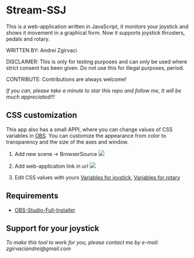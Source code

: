# Stream-SSJ
This is a web-application written in JavaScript, it monitors your joystick and shows it movement in a graphical form. Now it supports joystick thrusters, pedals and rotary.

WRITTEN BY: Andrei Zgirvaci

DISCLAIMER: This is only for testing purposes and can only be used where strict consent has been given. Do not use this for illegal purposes, period.

CONTRIBUTE: Contributions are always welcome!

*If you can, please take a minute to star this repo and follow me, It will be much appreciated!!!*

## CSS customization
This app also has a small APPI, where you can change values of CSS variables in [OBS](https://obsproject.com/). You can customize the appearance from color to transparency and the size of the axes and window.

  1. Add new scene -> BrowserSource
![](http://i.imgur.com/gEJY2vw.png)
  
  2. Add web-application link in url
![](http://i.imgur.com/KJtA8qY.png)

  3. Edit CSS values with yours [Variables for joystick](https://github.com/MD3XTER/Stream-SSJ/blob/master/doc/doc_joystick.pdf), [Variables for rotary](https://github.com/MD3XTER/Stream-SSJ/blob/master/doc/doc_Rotary.pdf)

## Requirements
  * [OBS-Studio-Full-Installer](https://github.com/jp9000/obs-studio/releases)

## Support for your joystick
_To make this tool to work for you, please contact me by e-mail: zgirvaciandrei@gmail.com_

